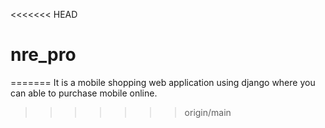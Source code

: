 <<<<<<< HEAD
# nre_pro
=======
It is a mobile shopping web application using django where you can able to purchase mobile online.
>>>>>>> origin/main
